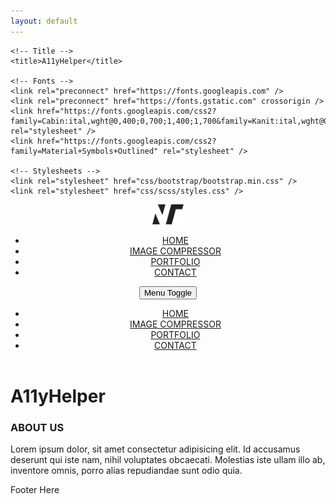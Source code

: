 ```yaml
---
layout: default
---
```


<html lang="en">
  <head>
    <meta charset="UTF-8" />
    <meta http-equiv="X-UA-Compatible" content="IE=edge" />
    <meta name="apple-mobile-web-app-capable" content="yes" />
    <meta name="apple-touch-fullscreen" content="yes" />
    <meta name="viewport" content="width=device-width, initial-scale=1.0" />
    <meta name="author" content="A11yHelper" />
    <meta name="robots" content="index, follow" />
    <meta name="googlebot" content="index, follow" />
    <link rel="apple-touch-icon" sizes="180x180" href="favicon/apple-touch-icon.png" />
    <link rel="icon" type="image/png" sizes="32x32" href="favicon/favicon-32x32.png" />
    <link rel="icon" type="image/png" sizes="16x16" href="favicon/favicon-16x16.png" />
    <link rel="manifest" href="favicon/site.webmanifest" />
    <link rel="mask-icon" href="favicon/safari-pinned-tab.svg" color="#5bbad5" />
    <meta name="msapplication-TileColor" content="#da532c" />
    <meta name="theme-color" content="#ffffff" />
    <meta name="description" content="[NEEDED]" />
    <meta name="keywords" content="[NEEDED]]" />
    <!-- Open Graph Tags -->
    <meta property="og:title" content="A11yHelper" />
    <meta property="og:site_name" content="A11yHelper" />
    <meta property="og:url" content="[NEEDED]" />
    <meta property="og:description" content="[NEEDED]" />
    <meta property="og:type" content="" />
    <meta property="og:image" content="images/OG-image.jpg" />
    <meta property="og:image:width" content="1200" />
    <meta property="og:image:height" content="630" />
    <meta property="og:image:alt" content="A11yHelper" />
    <meta property="og:locale" content="en_US" />
    <meta property="og:locale:alternate" content="en_US" />

    <!-- Title -->
    <title>A11yHelper</title>

    <!-- Fonts -->
    <link rel="preconnect" href="https://fonts.googleapis.com" />
    <link rel="preconnect" href="https://fonts.gstatic.com" crossorigin />
    <link href="https://fonts.googleapis.com/css2?family=Cabin:ital,wght@0,400;0,700;1,400;1,700&family=Kanit:ital,wght@0,300;0,400;0,600;0,700;1,300;1,400;1,600;1,700&display=swap" rel="stylesheet" />
    <link href="https://fonts.googleapis.com/css2?family=Material+Symbols+Outlined" rel="stylesheet" />

    <!-- Stylesheets -->
    <link rel="stylesheet" href="css/bootstrap/bootstrap.min.css" />
    <link rel="stylesheet" href="css/scss/styles.css" />

  </head>
  <body>
    <header id="header">
      <nav class="main-nav">
        <div class="container-xl">
          <div class="top-section">
            <a href="/"
              ><figure class="logo">
                <img src="images/nicktesh-icon.svg" alt="A11yHelper" width="50" height="32" class="main-logo" /></figure
            ></a>
            <div class="right-side">
              <div class="nav-links">
                <ul>
                  <li>
                    <a href="/">HOME</a>
                  </li>
                  <li>
                    <a href="/image-compressor">IMAGE COMPRESSOR</a>
                  </li>
                  <li>
                    <a href="/">PORTFOLIO</a>
                  </li>
                  <li>
                    <a href="/">CONTACT</a>
                  </li>
                </ul>
              </div>
              <button class="mobile-menu-toggle">
                <span class="sr-only">Menu Toggle</span>
              </button>
            </div>
          </div>
        </div>
      </nav>
      <nav class="mobile-menu">
        <ul>
          <li>
            <a href="/">HOME</a>
          </li>
          <li>
            <a href="/image-compressor">IMAGE COMPRESSOR</a>
          </li>
          <li>
            <a href="/">PORTFOLIO</a>
          </li>
          <li>
            <a href="/">CONTACT</a>
          </li>
        </ul>
      </nav>
      <div class="mob-overlay"></div>
    </header>
    <main>
      <div class="page-hero">
        <div class="container-fluid">
          <div class="inner-banner">
            <div class="container">
              <div class="hero-content-wrapper">
                <h1>A11yHelper</h1>
              </div>
            </div>
          </div>
        </div>
      </div>
      <div class="body-content">
        <div class="module row-about-us">
          <div class="container">
            <div class="row">
              <div class="col-lg-12">
                <div class="content">
                  <h3>ABOUT US</h3>
                  <p>Lorem ipsum dolor, sit amet consectetur adipisicing elit. Id accusamus deserunt qui iste nam, nihil voluptates obcaecati. Molestias iste ullam illo ab, inventore omnis, porro alias repudiandae sunt odio quia.</p>
                </div>
              </div>
            </div>
          </div>
        </div>
      </div>
    </main>
    <footer id="footer">
      <p class="text-center">Footer Here</p>
      <!-- Scripts -->
      <script src="https://ajax.googleapis.com/ajax/libs/jquery/3.6.0/jquery.min.js"></script>
      <script src="js/bootstrap/bootstrap.min.js"></script>
      <script src="js/scripts.js"></script>
    </footer>
  </body>
</html>
